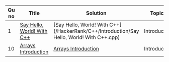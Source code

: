 | Qu no | Title       |  Solution   | Topics |      | Time   | Space  | Difficulty  |     | Approach    | 
| --    | ----------- | ----------- | ---  | ---- | -----  |  ---   | ----------- | --- | ----------- |
| 1   | [Say Hello, World! With C++](https://www.hackerrank.com/challenges/cpp-hello-world/problem?isFullScreen=true) |[Say Hello, World! With C++](/HackerRank/C++/Introduction/Say Hello, World! With C++.cpp)   |Introduction |    |  O(1)  |  O(1)  | Easy |   |printing to stdout |
| 10     | [Arrays Introduction](https://www.hackerrank.com/challenges/arrays-introduction/problem?isFullScreen=true)       |[Arrays Introduction](https://github.com/C-a-thing/Code-Insight/blob/main/HackerRank/C%2B%2B/Introduction/Arrays%20Introduction.cpp) | Introduction       |      |   O(n)     |    O(1)    |        Easy     |     | Brute Force |

